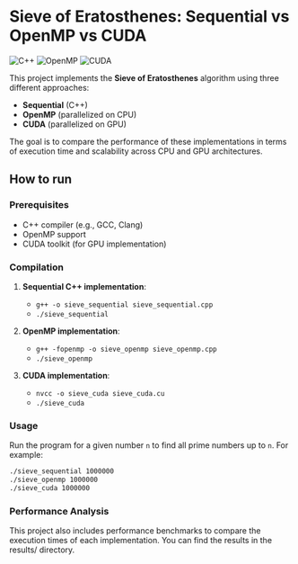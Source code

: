 # Sieve of Eratosthenes: Sequential vs OpenMP vs CUDA

![C++](https://img.shields.io/badge/C%2B%2B-17-blue?style=flat-square)
![OpenMP](https://img.shields.io/badge/OpenMP-4.5-5e9c40?style=flat-square)
![CUDA](https://img.shields.io/badge/CUDA-11.2-76b900?style=flat-square)

This project implements the **Sieve of Eratosthenes** algorithm using three different approaches:
- **Sequential** (C++)
- **OpenMP** (parallelized on CPU)
- **CUDA** (parallelized on GPU)

The goal is to compare the performance of these implementations in terms of execution time and scalability across CPU and GPU architectures.

## How to run

### Prerequisites

- C++ compiler (e.g., GCC, Clang)
- OpenMP support
- CUDA toolkit (for GPU implementation)

### Compilation

1. **Sequential C++ implementation**:
   - `g++ -o sieve_sequential sieve_sequential.cpp`
   - `./sieve_sequential`

2. **OpenMP implementation**:
   - `g++ -fopenmp -o sieve_openmp sieve_openmp.cpp`
   - `./sieve_openmp`

3. **CUDA implementation**:
   - `nvcc -o sieve_cuda sieve_cuda.cu`
   - `./sieve_cuda`

### Usage

Run the program for a given number `n` to find all prime numbers up to `n`. For example:

```bash
./sieve_sequential 1000000
./sieve_openmp 1000000
./sieve_cuda 1000000
```

### Performance Analysis


This project also includes performance benchmarks to compare the execution times of each implementation. You can find the results in the results/ directory.
